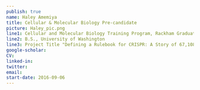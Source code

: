 ```yaml
---
publish: true
name: Haley Amemiya
title: Cellular & Molecular Biology Pre-candidate
picture: Haley_pic.png
line1: Cellular and Molecular Biology Training Program, Rackham Graduate Student Research Grant (pre-candidate)
line2: B.S., University of Washington
line3: Project Title "Defining a Rulebook for CRISPR: A Story of 67,108,864 sgRNAs"
google-scholar: 
CV:
linked-in: 
twitter:
email:
start-date: 2016-09-06
---
```

